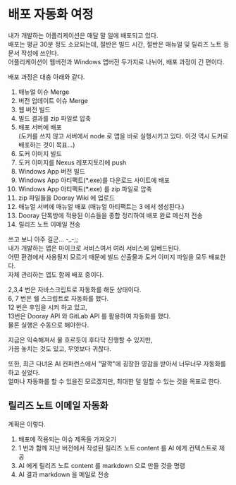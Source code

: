 ﻿# 배포 자동화 여정

내가 개발하는 어플리케이션은 매달 말 일에 배포되고 있다.   
배포는 평균 30분 정도 소요되는데, 절반은 빌드 시간, 절반은 매뉴얼 및 릴리즈 노트 등 문서 작성에 쓰인다.    
어플리케이션이 웹버전과 Windows 앱버전 두가지로 나뉘어, 배포 과정이 긴 편이다.    


배포 과정은 대충 아래와 같다.

1. 매뉴얼 이슈 Merge
1. 버전 업데이트 이슈 Merge
1. 웹 버전 빌드
1. 빌드 결과를 zip 파일로 압축
1. 배포 서버에 배포    
(도커를 쓰지 않고 서버에서 node 로 앱을 바로 실행시키고 있다. 이것 역시 도커로 배포하는 것이 목표...)
1. 도커 이미지 빌드
1. 도커 이미지를 Nexus 레포지토리에 push
1. Windows App 버전 빌드
1. Windows App 아티팩트(*.exe)를 다운로드 사이트에 배포
1. Windows App 아티팩트(*.exe) 를 zip 파일로 압축
1. zip 파일들을 Dooray Wiki 에 업로드
1. 매뉴얼 서버에 매뉴얼 배포 (매뉴얼 아티팩트는 3 에서 생성된다.)
1. Dooray 단톡방에 적용된 이슈들을 종합 정리하여 배포 완료 메신저 전송
1. 릴리즈 노트 이메일 전송

쓰고 보니 아주 길군... -_-;;   
내가 개발하는 앱은 마이크로 서비스여서 여러 서비스에 임베드된다.   
어떤 환경에서 사용될지 모르기 때문에 빌드 산출물과 도커 이미지 파일을 모두 배포한다.   
자체 관리하는 앱도 함께 배포 중이다. 

2,3,4 번은 자바스크립트로 자동화를 해둔 상태이다.   
6, 7 번은 쉘 스크립트로 자동화를 했다.   
12 번은 후임을 시켜 하고 있고,    
13번은 Dooray API 와 GitLab API 를 활용하여 자동화를 했다.    
물론 실행은 수동으로 해야한다. 

지금은 익숙해져서 물 흐르듯이 후다닥 진행할 수 있지만,   
가끔 놓치는 것도 있고, 무엇보다 귀찮다. 

또한, 최근 다녀온 AI 컨퍼런스에서 "딸깍"에 굉장한 영감을 받아서 너무너무 자동화를 하고 싶었다.   
얼마나 자동화를 할 수 있을진 모르겠지만, 최대한 덜 일할 수 있는 것을 목표로 한다. 


## 릴리즈 노트 이메일 자동화

계획은 이렇다. 

1. 배포에 적용되는 이슈 제목들 가져오기
1. 1 번과 함께 지난 버전에서 작성된 릴리즈 노트 content 를 AI 에게 컨텍스트로 제공
1. AI 에게 릴리즈 노트 content 를 markdown 으로 만들 것을 명령
1. AI 결과 markdown 을 메일로 전송




